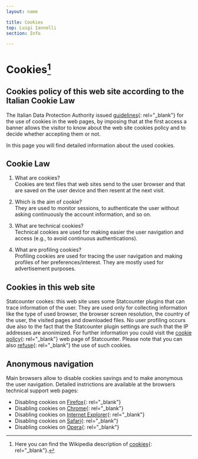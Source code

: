 ```yaml
---
layout: name

title: Cookies
top: Luigi Iannelli
section: Info

---
```


Cookies[^1]
========

Cookies policy of this web site according to the Italian **Cookie Law**
-----------------

The Italian Data Protection Authority issued [guidelines][garante]{: rel="_blank"} for the use of cookies in the web pages, by imposing that at the first access a banner allows the visitor to know about the web site cookies policy and to decide whether accepting them or not. 

In this page you will find detailed information about the used cookies.

[garante]: http://www.garanteprivacy.it/garante/doc.jsp?ID=3167654

Cookie Law
----------

1. What are cookies?  
Cookies are text files that web sites send to the user browser and that are saved on the user device and then resent at the next visit.
    
2. Which is the aim of cookie?  
They are used to monitor sessions, to authenticate the user without asking continuously the account information, and so on.
    
3. What are technical cookies?  
Technical cookies are used for making easier the user navigation and access (e.g., to avoid continuous authentications).
      
4. What are profiling cookies?  
Profiling cookies are used for tracing the user navigation and making profiles of her preferences/interest. They are mostly used for advertisement purposes.


 

Cookies in this web site
----------

Statcounter cookes: this web site uses some Statcounter plugins that can trace information of the user. They are used only for collecting information like the type of used browser, the browser screen resolution, the country of the user, the visited pages and downloaded files. No user profiling occurs due also to the fact that the Statcounter plugin settings are such that the IP addresses are anonimized. For further information you could visit the [cookie policy][SCCookies]{: rel="_blank"} web page of Statcounter. Please note that you can also [refuse][SCRefusal]{: rel="_blank"} the use of such cookies.

[SCCookies]: https://statcounter.com/about/cookies/
[SCRefusal]: http://statcounter.com/about/set-refusal-cookie/

Anonymous navigation
------------

Main browsers allow to disable cookies savings and to make anonymous the user navigation. Detailed instrictions are available at the browsers technical support web pages:

- Disabling cookies on [Firefox](https://support.mozilla.org/en-US/kb/cookies-information-websites-store-on-your-computer){: rel="_blank"}
- Disabling cookies on [Chrome](https://support.google.com/chrome/answer/95647?hl=en){: rel="_blank"}
- Disabling cookies on [Internet Explorer](http://windows.microsoft.com/en-US/internet-explorer/delete-manage-cookies#ie=ie-11){: rel="_blank"}
- Disabling cookies on [Safari](https://support.apple.com/en-us/HT201265){: rel="_blank"}
- Disabling cookies on [Opera](http://www.opera.com/help/tutorials/security/privacy/){: rel="_blank"}




[^1]: Here you can find the Wikipedia description of [cookies](https://en.wikipedia.org/wiki/HTTP_cookie){: rel="_blank"}. 



